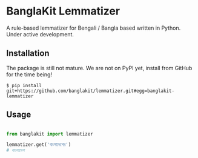 # BanglaKit Lemmatizer

A rule-based lemmatizer for Bengali / Bangla based written in Python. Under active development.

## Installation

The package is still not mature. We are not on PyPI yet, install from GitHub for the time being!

```shell script
$ pip install git+https://github.com/banglakit/lemmatizer.git#egg=banglakit-lemmatizer
```

## Usage

```python

from banglakit import lemmatizer

lemmatizer.get('বাংলাদেশের')
# বাংলাদেশ
```